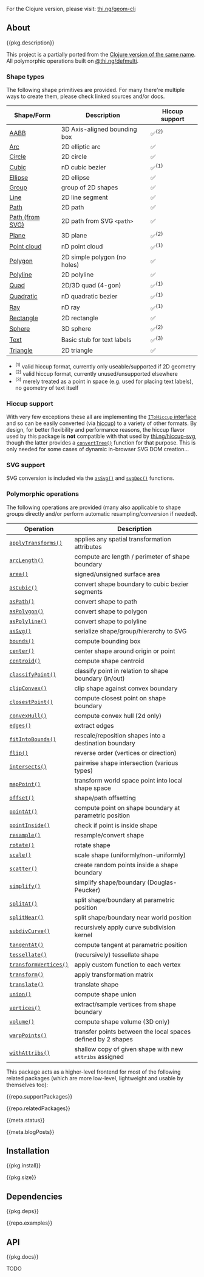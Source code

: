 <!-- include ../../assets/tpl/header.md -->

For the Clojure version, please visit: [thi.ng/geom-clj](https://thi.ng/geom-clj)

<!-- toc -->

## About

{{pkg.description}}

This project is a partially ported from the [Clojure version of the same
name](http://thi.ng/geom-clj). All polymorphic operations built on
[@thi.ng/defmulti](https://github.com/thi-ng/umbrella/tree/develop/packages/defmulti).

### Shape types

The following shape primitives are provided. For many there're multiple ways to
create them, please check linked sources and/or docs.

| Shape/Form                                                                                            | Description                  | Hiccup support  |
|-------------------------------------------------------------------------------------------------------|------------------------------|-----------------|
| [AABB](https://github.com/thi-ng/umbrella/blob/develop/packages/geom/src/aabb.ts)                     | 3D Axis-aligned bounding box | ✅<sup>(2)</sup> |
| [Arc](https://github.com/thi-ng/umbrella/blob/develop/packages/geom/src/arc.ts)                       | 2D elliptic arc              | ✅               |
| [Circle](https://github.com/thi-ng/umbrella/blob/develop/packages/geom/src/circle.ts)                 | 2D circle                    | ✅               |
| [Cubic](https://github.com/thi-ng/umbrella/blob/develop/packages/geom/src/cubic.ts)                   | nD cubic bezier              | ✅<sup>(1)</sup> |
| [Ellipse](https://github.com/thi-ng/umbrella/blob/develop/packages/geom/src/ellipse.ts)               | 2D ellipse                   | ✅               |
| [Group](https://github.com/thi-ng/umbrella/blob/develop/packages/geom/src/group.ts)                   | group of 2D shapes           | ✅               |
| [Line](https://github.com/thi-ng/umbrella/blob/develop/packages/geom/src/line.ts)                     | 2D line segment              | ✅               |
| [Path](https://github.com/thi-ng/umbrella/blob/develop/packages/geom/src/path-builder.ts)             | 2D path                      | ✅               |
| [Path (from SVG)](https://github.com/thi-ng/umbrella/blob/develop/packages/geom/src/path-from-svg.ts) | 2D path from SVG `<path>`    | ✅               |
| [Plane](https://github.com/thi-ng/umbrella/blob/develop/packages/geom/src/plane.ts)                   | 3D plane                     | ✅<sup>(2)</sup> |
| [Point cloud](https://github.com/thi-ng/umbrella/blob/develop/packages/geom/src/points.ts)            | nD point cloud               | ✅<sup>(1)</sup> |
| [Polygon](https://github.com/thi-ng/umbrella/blob/develop/packages/geom/src/polygon.ts)               | 2D simple polygon (no holes) | ✅               |
| [Polyline](https://github.com/thi-ng/umbrella/blob/develop/packages/geom/src/polyline.ts)             | 2D polyline                  | ✅               |
| [Quad](https://github.com/thi-ng/umbrella/blob/develop/packages/geom/src/quad.ts)                     | 2D/3D quad (4-gon)           | ✅<sup>(1)</sup> |
| [Quadratic](https://github.com/thi-ng/umbrella/blob/develop/packages/geom/src/quadratic.ts)           | nD quadratic bezier          | ✅<sup>(1)</sup> |
| [Ray](https://github.com/thi-ng/umbrella/blob/develop/packages/geom/src/ray.ts)                       | nD ray                       | ✅<sup>(1)</sup> |
| [Rectangle](https://github.com/thi-ng/umbrella/blob/develop/packages/geom/src/ray.ts)                 | 2D rectangle                 | ✅               |
| [Sphere](https://github.com/thi-ng/umbrella/blob/develop/packages/geom/src/sphere.ts)                 | 3D sphere                    | ✅<sup>(2)</sup> |
| [Text](https://github.com/thi-ng/umbrella/blob/develop/packages/geom/src/text.ts)                     | Basic stub for text labels   | ✅<sup>(3)</sup> |
| [Triangle](https://github.com/thi-ng/umbrella/blob/develop/packages/geom/src/triangle.ts)             | 2D triangle                  | ✅               |

- <sup>(1)</sup> valid hiccup format, currently only useable/supported if 2D geometry
- <sup>(2)</sup> valid hiccup format, currently unused/unsupported elsewhere
- <sup>(3)</sup> merely treated as a point in space (e.g. used for placing text labels), no geometry of text itself

### Hiccup support

With very few exceptions these all are implementing the [`IToHiccup`
interface](https://docs.thi.ng/umbrella/api/interfaces/IToHiccup.html) and so
can be easily converted (via
[hiccup](https://github.com/thi-ng/umbrella/tree/develop/packages/hiccup)) to a
variety of other formats. By design, for better flexibility and performance
reasons, the hiccup flavor used by this package is **not** compatible with that
used by
[thi.ng/hiccup-svg](https://github.com/thi-ng/umbrella/tree/develop/packages/hiccup-svg),
though the latter provides a
[`convertTree()`](https://docs.thi.ng/umbrella/hiccup-svg/functions/convertTree.html)
function for that purpose. This is only needed for some cases of dynamic
in-browser SVG DOM creation...

### SVG support

SVG conversion is included via the
[`asSvg()`](https://docs.thi.ng/umbrella/geom/functions/asSvg.html) and
[`svgDoc()`](https://docs.thi.ng/umbrella/geom/functions/svgDoc.html) functions.


### Polymorphic operations

The following operations are provided (many also applicable to shape groups
directly and/or perform automatic resampling/conversion if needed).

| Operation                                                                                   | Description                                                  |
|---------------------------------------------------------------------------------------------|--------------------------------------------------------------|
| [`applyTransforms()`](https://docs.thi.ng/umbrella/geom/functions/applyTransforms.html)     | applies any spatial transformation attributes                |
| [`arcLength()`](https://docs.thi.ng/umbrella/geom/functions/arcLength.html)                 | compute arc length / perimeter of shape boundary             |
| [`area()`](https://docs.thi.ng/umbrella/geom/functions/area.html)                           | signed/unsigned surface area                                 |
| [`asCubic()`](https://docs.thi.ng/umbrella/geom/functions/asCubic.html)                     | convert shape boundary to cubic bezier segments              |
| [`asPath()`](https://docs.thi.ng/umbrella/geom/functions/asPath.html)                       | convert shape to path                                        |
| [`asPolygon()`](https://docs.thi.ng/umbrella/geom/functions/asPolygon.html)                 | convert shape to polygon                                     |
| [`asPolyline()`](https://docs.thi.ng/umbrella/geom/functions/asPolyline.html)               | convert shape to polyline                                    |
| [`asSvg()`](https://docs.thi.ng/umbrella/geom/functions/asSvg.html)                         | serialize shape/group/hierarchy to SVG                       |
| [`bounds()`](https://docs.thi.ng/umbrella/geom/functions/bounds.html)                       | compute bounding box                                         |
| [`center()`](https://docs.thi.ng/umbrella/geom/functions/center.html)                       | center shape around origin or point                          |
| [`centroid()`](https://docs.thi.ng/umbrella/geom/functions/centroid.html)                   | compute shape centroid                                       |
| [`classifyPoint()`](https://docs.thi.ng/umbrella/geom/functions/classifyPoint.html)         | classify point in relation to shape boundary (in/out)        |
| [`clipConvex()`](https://docs.thi.ng/umbrella/geom/functions/clipConvex.html)               | clip shape against convex boundary                           |
| [`closestPoint()`](https://docs.thi.ng/umbrella/geom/functions/closestPoint.html)           | compute closest point on shape boundary                      |
| [`convexHull()`](https://docs.thi.ng/umbrella/geom/functions/convexHull.html)               | compute convex hull (2d only)                                |
| [`edges()`](https://docs.thi.ng/umbrella/geom/functions/edges.html)                         | extract edges                                                |
| [`fitIntoBounds()`](https://docs.thi.ng/umbrella/geom/functions/fitIntoBounds.html)         | rescale/reposition shapes into a destination boundary        |
| [`flip()`](https://docs.thi.ng/umbrella/geom/functions/flip.html)                           | reverse order (vertices or direction)                        |
| [`intersects()`](https://docs.thi.ng/umbrella/geom/functions/intersects.html)               | pairwise shape intersection (various types)                  |
| [`mapPoint()`](https://docs.thi.ng/umbrella/geom/functions/mapPoint.html)                   | transform world space point into local shape space           |
| [`offset()`](https://docs.thi.ng/umbrella/geom/functions/offset.html)                       | shape/path offsetting                                        |
| [`pointAt()`](https://docs.thi.ng/umbrella/geom/functions/pointAt.html)                     | compute point on shape boundary at parametric position       |
| [`pointInside()`](https://docs.thi.ng/umbrella/geom/functions/pointInside.html)             | check if point is inside shape                               |
| [`resample()`](https://docs.thi.ng/umbrella/geom/functions/resample.html)                   | resample/convert shape                                       |
| [`rotate()`](https://docs.thi.ng/umbrella/geom/functions/rotate.html)                       | rotate shape                                                 |
| [`scale()`](https://docs.thi.ng/umbrella/geom/functions/scale.html)                         | scale shape (uniformly/non-uniformly)                        |
| [`scatter()`](https://docs.thi.ng/umbrella/geom/functions/scatter.html)                     | create random points inside a shape boundary                 |
| [`simplify()`](https://docs.thi.ng/umbrella/geom/functions/simplify.html)                   | simplify shape/boundary (Douglas-Peucker)                    |
| [`splitAt()`](https://docs.thi.ng/umbrella/geom/functions/splitAt.html)                     | split shape/boundary at parametric position                  |
| [`splitNear()`](https://docs.thi.ng/umbrella/geom/functions/splitNear.html)                 | split shape/boundary near world position                     |
| [`subdivCurve()`](https://docs.thi.ng/umbrella/geom/functions/subdivCurve.html)             | recursively apply curve subdivision kernel                   |
| [`tangentAt()`](https://docs.thi.ng/umbrella/geom/functions/tangentAt.html)                 | compute tangent at parametric position                       |
| [`tessellate()`](https://docs.thi.ng/umbrella/geom/functions/tessellate.html)               | (recursively) tessellate shape                               |
| [`transformVertices()`](https://docs.thi.ng/umbrella/geom/functions/transformVertices.html) | apply custom function to each vertex                         |
| [`transform()`](https://docs.thi.ng/umbrella/geom/functions/transform.html)                 | apply transformation matrix                                  |
| [`translate()`](https://docs.thi.ng/umbrella/geom/functions/translate.html)                 | translate shape                                              |
| [`union()`](https://docs.thi.ng/umbrella/geom/functions/union.html)                         | compute shape union                                          |
| [`vertices()`](https://docs.thi.ng/umbrella/geom/functions/vertices.html)                   | extract/sample vertices from shape boundary                  |
| [`volume()`](https://docs.thi.ng/umbrella/geom/functions/volume.html)                       | compute shape volume (3D only)                               |
| [`warpPoints()`](https://docs.thi.ng/umbrella/geom/functions/warpPoints.html)               | transfer points between the local spaces defined by 2 shapes |
| [`withAttribs()`](https://docs.thi.ng/umbrella/geom/functions/withAttribs.html)             | shallow copy of given shape with new `attribs` assigned      |

This package acts as a higher-level frontend for most of the following related
packages (which are more low-level, lightweight and usable by themselves too):

{{repo.supportPackages}}

{{repo.relatedPackages}}

{{meta.status}}

{{meta.blogPosts}}

## Installation

{{pkg.install}}

{{pkg.size}}

## Dependencies

{{pkg.deps}}

{{repo.examples}}

## API

{{pkg.docs}}

TODO

<!-- include ../../assets/tpl/footer.md -->
